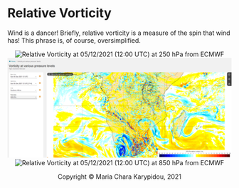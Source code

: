 # Relative Vorticity

Wind is a dancer! Briefly, relative vorticity is a measure of the spin that wind has! This phrase is, of course, oversimplified.

<div align="center">
    
<a>
    <img src="/ClimateToolbox/src/Kinematics/img/ECMWF_RelVort_250hPa.png" alt="Relative Vorticity at 05/12/2021 (12:00 UTC) at 250 hPa from ECMWF" title="Relative Vorticity at 05/12/2021 (12:00 UTC) at 250 hPa from ECMWF" width="800" />
</a>

    
<a >
    <img src="/src/Kinematics/img/ECMWF_RelVort_500hPa.png" alt="Relative Vorticity at 05/12/2021 (12:00 UTC) at 500 hPa from ECMWF" width="800" />
</a>

    
<a>
    <img src="/ClimateToolbox/src/Kinematics/img/ECMWF_RelVort_850hPa.png" alt="Relative Vorticity at 05/12/2021 (12:00 UTC) at 850 hPa from ECMWF" title="Relative Vorticity at 05/12/2021 (12:00 UTC) at 850 hPa from ECMWF" width="800" />
</a>


<footer>
<p style="float:left; width: 100%;">
Copyright © Maria Chara Karypidou, 2021
</p>
</footer>


